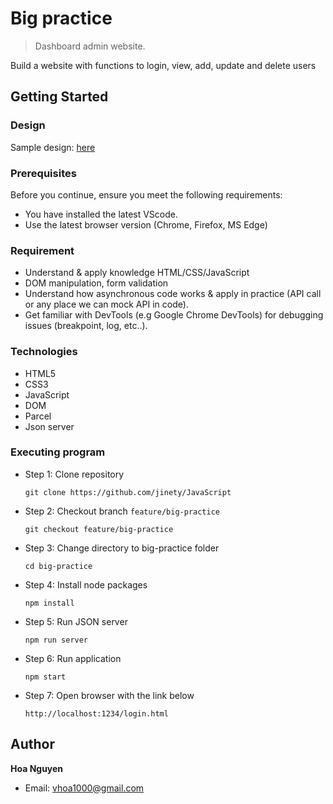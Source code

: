 # Big practice
> Dashboard admin website.

Build a website with functions to login, view, add, update and delete users
## Getting Started 
### Design
Sample design: [here](https://www.figma.com/file/HvVVTlNLg4kfbQZOQrgTKT/Web-Admin-Dashboard---Free-2022-(Community)?node-id=0%3A328)
### Prerequisites
Before you continue, ensure you meet the following requirements:
* You have installed the latest VScode.
* Use the latest browser version (Chrome, Firefox, MS Edge)
### Requirement
* Understand & apply knowledge HTML/CSS/JavaScript 
* DOM manipulation, form validation
* Understand how asynchronous code works & apply in practice (API call or any place we can mock API in code).
* Get familiar with DevTools (e.g Google Chrome DevTools) for debugging issues (breakpoint, log, etc..).
### Technologies
* HTML5
* CSS3
* JavaScript
* DOM
* Parcel
* Json server
### Executing program
* Step 1: Clone repository 
  ```
  git clone https://github.com/jinety/JavaScript
  ```
* Step 2: Checkout branch `feature/big-practice`
  ```
  git checkout feature/big-practice
  ```
* Step 3: Change directory to big-practice folder 
  ```
  cd big-practice
  ```
* Step 4: Install node packages 
  ```
  npm install
  ```
* Step 5: Run JSON server
  ```
  npm run server
  ```
* Step 6: Run application
  ```
  npm start
  ```
* Step 7: Open browser with the link below
  ```
  http://localhost:1234/login.html
  ```
## Author
**Hoa Nguyen**
* Email: <vhoa1000@gmail.com>
